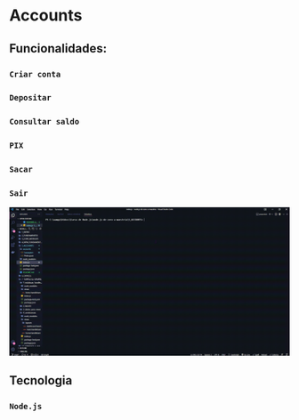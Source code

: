 # Accounts

## Funcionalidades:

### `Criar conta`
### `Depositar`
### `Consultar saldo`
### `PIX`
### `Sacar`
### `Sair`
<img src="./accountsDesktop.gif" alt="Gif do design desktop" width="700"/>

## Tecnologia
### `Node.js`
